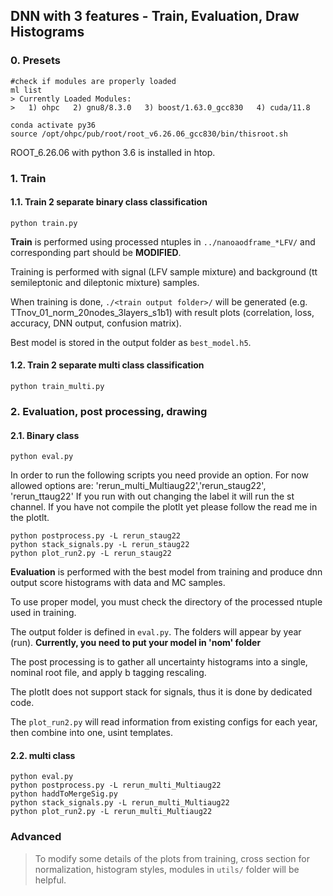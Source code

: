 ## DNN with 3 features - Train, Evaluation, Draw Histograms
### 0. Presets
```{.Bash}
#check if modules are properly loaded
ml list
> Currently Loaded Modules:
>   1) ohpc   2) gnu8/8.3.0   3) boost/1.63.0_gcc830   4) cuda/11.8

conda activate py36
source /opt/ohpc/pub/root/root_v6.26.06_gcc830/bin/thisroot.sh
```
ROOT_6.26.06 with python 3.6 is installed in htop.
 
### 1. Train
#### 1.1. Train 2 separate binary class classification 
```{.Bash}
python train.py
```
**Train** is performed using processed ntuples in `../nanoaodframe_*LFV/` and corresponding part should be **MODIFIED**.

Training is performed with signal (LFV sample mixture) and background (tt semileptonic and dileptonic mixture) samples.

When training is done, `./<train output folder>/` will be generated (e.g. TTnov_01_norm_20nodes_3layers_s1b1) with result plots (correlation, loss, accuracy, DNN output, confusion matrix).

Best model is stored in the output folder as `best_model.h5`.
#### 1.2. Train 2 separate multi class classification 
```{.Bash}
python train_multi.py
```


### 2. Evaluation, post processing, drawing
#### 2.1. Binary class
```{.Bash}
python eval.py
```
In order to run the following scripts you need provide an option.
For now allowed options are:
'rerun_multi_Multiaug22','rerun_staug22', 'rerun_ttaug22'
If you run with out changing the label it will run the st channel.
If you have not compile the plotlt yet please follow the read me in the plotlt.
```{.Bash}
python postprocess.py -L rerun_staug22
python stack_signals.py -L rerun_staug22
python plot_run2.py -L rerun_staug22
```
**Evaluation** is performed with the best model from training and produce dnn output score histograms with data and MC samples.

To use proper model, you must check the directory of the processed ntuple used in training.

The output folder is defined in `eval.py`. The folders will appear by year (run). **Currently, you need to put your model in 'nom' folder**

The post processing is to gather all uncertainty histograms into a single, nominal root file, and apply b tagging rescaling.

The plotIt does not support stack for signals, thus it is done by dedicated code.

The `plot_run2.py` will read information from existing configs for each year, then combine into one, usint templates.
#### 2.2. multi class

```{.Bash}
python eval.py
python postprocess.py -L rerun_multi_Multiaug22
python haddToMergeSig.py
python stack_signals.py -L rerun_multi_Multiaug22
python plot_run2.py -L rerun_multi_Multiaug22
```

### Advanced
> To modify some details of the plots from training, cross section for normalization, histogram styles, modules in `utils/` folder will be helpful.
